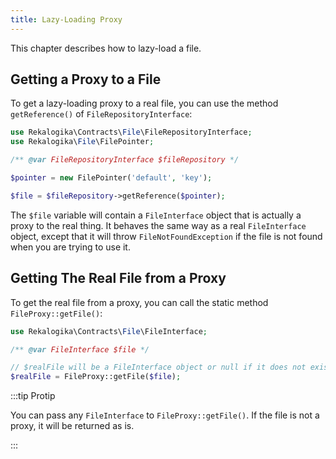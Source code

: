 ```yaml
---
title: Lazy-Loading Proxy
---
```


This chapter describes how to lazy-load a file.

## Getting a Proxy to a File

To get a lazy-loading proxy to a real file, you can use the method `getReference()` of `FileRepositoryInterface`:

```php
use Rekalogika\Contracts\File\FileRepositoryInterface;
use Rekalogika\File\FilePointer;

/** @var FileRepositoryInterface $fileRepository */

$pointer = new FilePointer('default', 'key');

$file = $fileRepository->getReference($pointer);
```

The `$file` variable will contain a `FileInterface` object that is actually a
proxy to the real thing. It behaves the same way as a real `FileInterface`
object, except that it will throw `FileNotFoundException` if the file is not
found when you are trying to use it.

## Getting The Real File from a Proxy

To get the real file from a proxy, you can call the static method
`FileProxy::getFile()`:

```php
use Rekalogika\Contracts\File\FileInterface;

/** @var FileInterface $file */

// $realFile will be a FileInterface object or null if it does not exist
$realFile = FileProxy::getFile($file);
```

:::tip Protip

You can pass any `FileInterface` to `FileProxy::getFile()`. If the file is not
a proxy, it will be returned as is.

:::